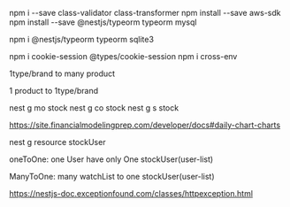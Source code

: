 npm i --save class-validator class-transformer
npm install --save aws-sdk
npm install --save @nestjs/typeorm typeorm mysql

npm i @nestjs/typeorm typeorm sqlite3

npm i cookie-session @types/cookie-session
npm i cross-env

1type/brand to many product

1 product to 1type/brand

nest g mo stock
nest g co stock
nest g s stock

https://site.financialmodelingprep.com/developer/docs#daily-chart-charts

nest g resource stockUser

oneToOne:
one User have only One stockUser(user-list)

ManyToOne:
many watchList to one stockUser(user-list)

https://nestjs-doc.exceptionfound.com/classes/httpexception.html